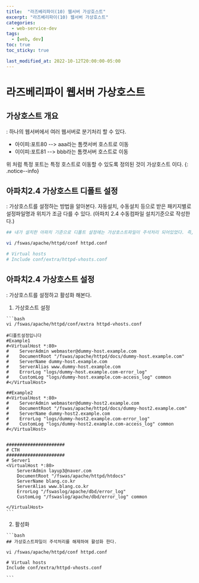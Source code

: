 ```yaml
---
title:  "라즈베리파이(10) 웹서버 가상호스트"
excerpt: "라즈베리파이(10) 웹서버 가상호스트"
categories:
  - web-service-dev
tags:
  - [web, dev]
toc: true
toc_sticky: true

last_modified_at: 2022-10-12T20:00:00-05:00
---
```


# 라즈베리파이 웹서버 가상호스트
## 가상호스트 개요
  : 하나의 웹서버에서 여러 웹서버로 분기처리 할 수 있다.

* 아이피:포트80 --> aaa라는 톰캣서버 호스트로 이동
* 이이피:포트81 --> bbb라는 톰캣서버 호스트로 이동

위 처럼 특정 포트는 특정 호스트로 이동할 수 있도록 정의된 것이 가상호스트 이다.
{: .notice--info}

## 아파치2.4 가상호스트 디폴트 설정
  : 가상호스트를 설정하는 방법을 알아본다. 자동설치, 수동설치 등으로 받은 패키지별로 설정파일명과 위치가 조금 다를 수 있다. (아파치 2.4 수동컴파일 설치기준으로 작성한다.)
    
```bash
## 내가 설치한 아파치 기준으로 디폴트 설정에는 가상호스트파일이 주석처리 되어있었다. 즉, 가상호스트가 사용되고 있지는 않다는 뜻이다.

vi /fswas/apache/httpd/conf httpd.conf

# Virtual hosts
# Include conf/extra/httpd-vhosts.conf

```

## 아파치2.4 가상호스트 설정
  : 가상호스트를 설정하고 활성화 해본다. 

  1. 가상호스트 설정
  
    ```bash
    vi /fswas/apache/httpd/conf/extra httpd-vhosts.conf
    
    #디폴트설정입니다
    #Example1
    #<VirtualHost *:80>
    #    ServerAdmin webmaster@dummy-host.example.com
    #    DocumentRoot "/fswas/apache/httpd/docs/dummy-host.example.com"
    #    ServerName dummy-host.example.com
    #    ServerAlias www.dummy-host.example.com
    #    ErrorLog "logs/dummy-host.example.com-error_log"
    #    CustomLog "logs/dummy-host.example.com-access_log" common
    #</VirtualHost>
    
    ##Example2
    #<VirtualHost *:80>
    #    ServerAdmin webmaster@dummy-host2.example.com
    #    DocumentRoot "/fswas/apache/httpd/docs/dummy-host2.example.com"
    #    ServerName dummy-host2.example.com
    #    ErrorLog "logs/dummy-host2.example.com-error_log"
    #    CustomLog "logs/dummy-host2.example.com-access_log" common
    #</VirtualHost>
    
    
    ######################
    # CTH
    ######################
    # Server1
    <VirtualHost *:80>
        ServerAdmin layup3@naver.com
        DocumentRoot "/fswas/apache/httpd/htdocs"
        ServerName blang.co.kr
        ServerAlias www.blang.co.kr
        ErrorLog "/fswaslog/apache/dbd/error_log"
        CustomLog "/fswaslog/apache/dbd/error_log" common                        
     
    </VirtualHost>
    ```


  2. 활성화

    ```bash
    ## 가상호스트파일이 주석처리를 해제하여 활성화 한다.
    
    vi /fswas/apache/httpd/conf httpd.conf
    
    # Virtual hosts
    Include conf/extra/httpd-vhosts.conf
  
    ```
